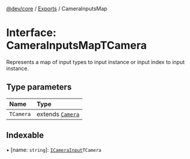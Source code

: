 [@dev/core](../README.md) / [Exports](../modules.md) / CameraInputsMap

# Interface: CameraInputsMapTCamera

Represents a map of input types to input instance or input index to input instance.

## Type parameters

| Name | Type |
| :------ | :------ |
| `TCamera` | extends [`Camera`](../classes/Camera.md) |

## Indexable

▪ [name: `string`]: [`ICameraInput`](ICameraInput.md)`TCamera`
